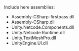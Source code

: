 Include here assemblies:
- Assembly-CSharp-firstpass.dll
- Assembly-CSharp.dll
- Unity.Netcode.Components.dll
- Unity.Netcode.Runtime.dll
- Unity.TextMeshPro.dll
- UnityEngine.UI.dll